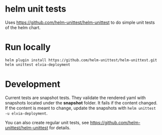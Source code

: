 # helm unit tests

Uses https://github.com/helm-unittest/helm-unittest to do simple unit tests of the helm chart. 

# Run locally
```sh
helm plugin install https://github.com/helm-unittest/helm-unittest.git
helm unittest elvia-deployment
```

# Development
Current tests are snapshot tests. They validate the rendered yaml with snapshots located under the __snapshot__ folder. It fails if the content changed. If the content is meant to change, update the snapshots with `helm unittest -u elvia-deployment`. 

You can also create regular unit tests, see https://github.com/helm-unittest/helm-unittest for details. 
